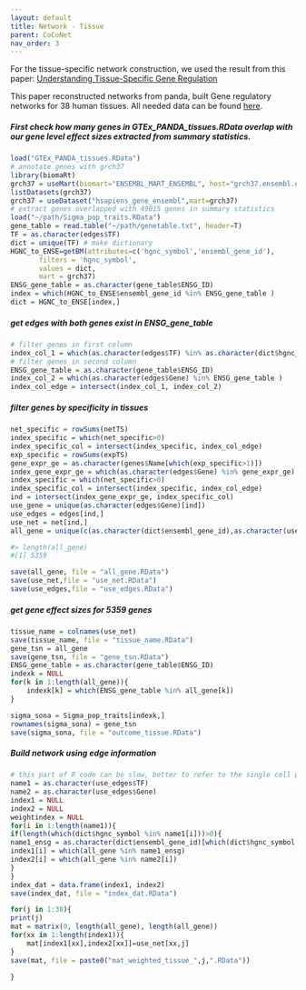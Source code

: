 ```yaml
---
layout: default
title: Network - Tissue
parent: CoCoNet
nav_order: 3
---
```



For the tissue-specific network construction, we used the result from this paper:
[Understanding Tissue-Specific Gene Regulation](https://www.sciencedirect.com/science/article/pii/S2211124717314183?via%3Dihub)


This paper reconstructed networks from panda, built Gene regulatory networks for 38 human tissues. All needed data can be found [here](https://zenodo.org/record/838734#.XB0xoy3MwWo).


##### First check how many genes in GTEx_PANDA_tissues.RData overlap with our gene level effect sizes extracted from summary statistics.
```R
load("GTEx_PANDA_tissues.RData") 
# annotate genes with grch37 
library(biomaRt)
grch37 = useMart(biomart="ENSEMBL_MART_ENSEMBL", host="grch37.ensembl.org", path="/biomart/martservice")
listDatasets(grch37)
grch37 = useDataset("hsapiens_gene_ensembl",mart=grch37)
# extract genes overlapped with 49015 genes in summary statistics
load("~/path/Sigma_pop_traits.RData")
gene_table = read.table("~/path/genetable.txt", header=T)
TF = as.character(edges$TF)
dict = unique(TF) # make dictionary
HGNC_to_ENSE=getBM(attributes=c('hgnc_symbol','ensembl_gene_id'), 
       filters = 'hgnc_symbol', 
       values = dict, 
       mart = grch37)
ENSG_gene_table = as.character(gene_table$ENSG_ID)
index = which(HGNC_to_ENSE$ensembl_gene_id %in% ENSG_gene_table )
dict = HGNC_to_ENSE[index,]
```
##### get edges with both genes exist in ENSG_gene_table
```R
# filter genes in first column
index_col_1 = which(as.character(edges$TF) %in% as.character(dict$hgnc_symbol) )
# filter genes in second column
ENSG_gene_table = as.character(gene_table$ENSG_ID)
index_col_2 = which(as.character(edges$Gene) %in% ENSG_gene_table )
index_col_edge = intersect(index_col_1, index_col_2)
```

##### filter genes by specificity in tissues
```R
net_specific = rowSums(netTS)
index_specific = which(net_specific>0)
index_specific_col = intersect(index_specific, index_col_edge)
exp_specific = rowSums(expTS)
gene_expr_ge = as.character(genes$Name[which(exp_specific>1)])
index_gene_expr_ge = which(as.character(edges$Gene) %in% gene_expr_ge)
index_specific = which(net_specific>0)
index_specific_col = intersect(index_specific, index_col_edge)
ind = intersect(index_gene_expr_ge, index_specific_col)
use_gene = unique(as.character(edges$Gene)[ind])
use_edges = edges[ind,]
use_net = net[ind,]
all_gene = unique(c(as.character(dict$ensembl_gene_id),as.character(use_edges$Gene)))

#> length(all_gene)
#[1] 5359

save(all_gene, file = "all_gene.RData")
save(use_net,file = "use_net.RData")
save(use_edges,file = "use_edges.RData")
```

##### get gene effect sizes for 5359 genes
```R
tissue_name = colnames(use_net)
save(tissue_name, file = "tissue_name.RData")
gene_tsn = all_gene
save(gene_tsn, file = "gene_tsn.RData")
ENSG_gene_table = as.character(gene_table$ENSG_ID)
indexk = NULL
for(k in 1:length(all_gene)){
	indexk[k] = which(ENSG_gene_table %in% all_gene[k])
}

sigma_sona = Sigma_pop_traits[indexk,]
rownames(sigma_sona) = gene_tsn
save(sigma_sona, file = "outcome_tissue.RData")

```
##### Build network using edge information

 
```R
# this part of R code can be slow, better to refer to the single cell process procedures and use matlab
name1 = as.character(use_edges$TF)
name2 = as.character(use_edges$Gene)
index1 = NULL
index2 = NULL
weightindex = NULL
for(i in 1:length(name1)){
if(length(which(dict$hgnc_symbol %in% name1[i]))>0){
name1_ensg = as.character(dict$ensembl_gene_id)[which(dict$hgnc_symbol %in% name1[i])]
index1[i] = which(all_gene %in% name1_ensg)
index2[i] = which(all_gene %in% name2[i])
}
}
index_dat = data.frame(index1, index2)
save(index_dat, file = "index_dat.RData")

for(j in 1:38){
print(j)
mat = matrix(0, length(all_gene), length(all_gene))
for(xx in 1:length(index1)){
	mat[index1[xx],index2[xx]]=use_net[xx,j]
}
save(mat, file = paste0("mat_weighted_tissue_",j,".RData"))

}
```

